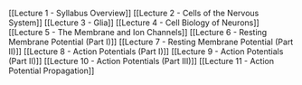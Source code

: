 [[Lecture 1 - Syllabus Overview]]
[[Lecture 2 - Cells of the Nervous System]]
[[Lecture 3 - Glia]]
[[Lecture 4 - Cell Biology of Neurons]]
[[Lecture 5 - The Membrane and Ion Channels]]
[[Lecture 6 - Resting Membrane Potential (Part I)]]
[[Lecture 7 - Resting Membrane Potential (Part II)]]
[[Lecture 8 - Action Potentials (Part I)]]
[[Lecture 9 - Action Potentials (Part II)]]
[[Lecture 10 - Action Potentials (Part III)]]
[[Lecture 11 - Action Potential Propagation]]
